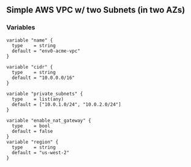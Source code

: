 
## Simple AWS VPC w/ two Subnets (in two AZs)

### Variables

```hcl
variable "name" {
  type    = string
  default = "env0-acme-vpc"
}

variable "cidr" {
  type    = string
  default = "10.0.0.0/16"
}

variable "private_subnets" {
  type    = list(any)
  default = ["10.0.1.0/24", "10.0.2.0/24"]
}

variable "enable_nat_gateway" {
  type    = bool
  default = false
}
variable "region" {
  type    = string
  default = "us-west-2"
}
```
